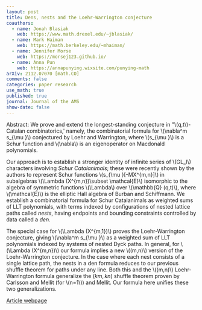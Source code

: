 ```yaml
---
layout: post
title: Dens, nests and the Loehr-Warrington conjecture
coauthors: 
  - name: Jonah Blasiak
    web: https://www.math.drexel.edu/~jblasiak/
  - name: Mark Haiman
    web: https://math.berkeley.edu/~mhaiman/
  - name: Jennifer Morse
    web: https://morsej123.github.io/
  - name: Anna Pun
    web: https://annapunying.wixsite.com/punying-math
arXiv: 2112.07070 [math.CO]
comments: false
categories: paper research
use_math: true
published: true
journal: Journal of the AMS
show-date: false
---
```

Abstract: We prove and extend the longest-standing conjecture in "\\(q,t\\)-Catalan
combinatorics,' namely, the combinatorial formula for \\(\nabla^m s_{\mu
}\\) conjectured by Loehr and Warrington, where \\(s_{\mu }\\) is a Schur
function and \\(\nabla\\) is an eigenoperator on Macdonald polynomials.

Our approach is to establish a stronger identity of infinite series of
\\(GL_l\\) characters involving *Schur Catalanimals*; these were
recently shown by the authors to represent Schur functions \\(s_{\mu
}[-MX^{m,n}]\\) in subalgebras \\(\Lambda (X^{m,n})\subset \mathcal{E}\\) 
isomorphic to the algebra of symmetric functions \\(\Lambda\\) over \\(\mathbb{Q}
(q,t)\\), where \\(\mathcal{E}\\) is the elliptic Hall algebra of Burban and
Schiffmann.  We establish a combinatorial formula for Schur
Catalanimals as weighted sums of LLT polynomials, with terms indexed by
configurations of nested lattice paths called *nests*, having
endpoints and bounding constraints controlled by data called a 
*den*.

The special case for \\(\Lambda (X^{m,1})\\) proves the Loehr-Warrington
conjecture, giving \\(\nabla^m s_{\mu }\\) as a weighted sum of LLT
polynomials indexed by systems of nested Dyck paths.  In general, for
\\(\Lambda (X^{m,n})\\) our formula implies a new \\((m,n)\\) version of the
Loehr-Warrington conjecture.  In the case where each nest consists of
a single lattice path, the nests in a den formula reduces to our
previous shuffle theorem for paths under any line.  Both this and the
\\((m,n)\\) Loehr-Warrington formula generalize the $(km,kn)$ shuffle
theorem proven by Carlsson and Mellit (for \\(n=1\\)) and Mellit.  Our
formula here unifies these two generalizations.

[Article webpage](https://doi.org/10.1090/jams/1057)